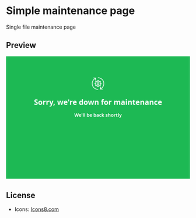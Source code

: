 # Simple maintenance page
Single file maintenance page

## Preview
![preview](preview.webp)

## License
- Icons: [Icons8.com](https://icons8.com)
